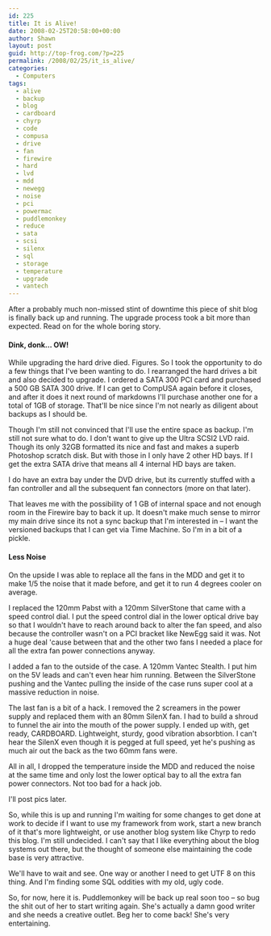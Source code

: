 ```yaml
---
id: 225
title: It is Alive!
date: 2008-02-25T20:58:00+00:00
author: Shawn
layout: post
guid: http://top-frog.com/?p=225
permalink: /2008/02/25/it_is_alive/
categories:
  - Computers
tags:
  - alive
  - backup
  - blog
  - cardboard
  - chyrp
  - code
  - compusa
  - drive
  - fan
  - firewire
  - hard
  - lvd
  - mdd
  - newegg
  - noise
  - pci
  - powermac
  - puddlemonkey
  - reduce
  - sata
  - scsi
  - silenx
  - sql
  - storage
  - temperature
  - upgrade
  - vantech
---
```

After a probably much non-missed stint of downtime this piece of shit blog is finally back up and running. The upgrade process took a bit more than expected. Read on for the whole boring story.



#### Dink, donk… OW!

While upgrading the hard drive died. Figures. So I took the opportunity to do a few things that I've been wanting to do. I rearranged the hard drives a bit and also decided to upgrade. I ordered a SATA 300 PCI card and purchased a 500 GB SATA 300 drive. If I can get to CompUSA again before it closes, and after it does it next round of markdowns I'll purchase another one for a total of 1GB of storage. That'll be nice since I'm not nearly as diligent about backups as I should be. 

Though I'm still not convinced that I'll use the entire space as backup. I'm still not sure what to do. I don't want to give up the Ultra SCSI2 LVD raid. Though its only 32GB formatted its nice and fast and makes a superb Photoshop scratch disk. But with those in I only have 2 other HD bays. If I get the extra SATA drive that means all 4 internal HD bays are taken.

I do have an extra bay under the DVD drive, but its currently stuffed with a fan controller and all the subsequent fan connectors (more on that later).

That leaves me with the possibility of 1 GB of internal space and not enough room in the Firewire bay to back it up. It doesn't make much sense to mirror my main drive since its not a sync backup that I'm interested in – I want the versioned backups that I can get via Time Machine. So I'm in a bit of a pickle.

#### Less Noise

On the upside I was able to replace all the fans in the MDD and get it to make 1/5 the noise that it made before, and get it to run 4 degrees cooler on average. 

I replaced the 120mm Pabst with a 120mm SilverStone that came with a speed control dial. I put the speed control dial in the lower optical drive bay so that I wouldn't have to reach around back to alter the fan speed, and also because the controller wasn't on a PCI bracket like NewEgg said it was. Not a huge deal 'cause between that and the other two fans I needed a place for all the extra fan power connections anyway.

I added a fan to the outside of the case. A 120mm Vantec Stealth. I put him on the 5V leads and can't even hear him running. Between the SilverStone pushing and the Vantec pulling the inside of the case runs super cool at a massive reduction in noise. 

The last fan is a bit of a hack. I removed the 2 screamers in the power supply and replaced them with an 80mm SilenX fan. I had to build a shroud to funnel the air into the mouth of the power supply. I ended up with, get ready, CARDBOARD. Lightweight, sturdy, good vibration absorbtion. I can't hear the SilenX even though it is pegged at full speed, yet he's pushing as much air out the back as the two 60mm fans were. 

All in all, I dropped the temperature inside the MDD and reduced the noise at the same time and only lost the lower optical bay to all the extra fan power connectors. Not too bad for a hack job.

I'll post pics later. 

So, while this is up and running I'm waiting for some changes to get done at work to decide if I want to use my framework from work, start a new branch of it that's more lightweight, or use another blog system like Chyrp to redo this blog. I'm still undecided. I can't say that I like everything about the blog systems out there, but the thought of someone else maintaining the code base is very attractive.

We'll have to wait and see. One way or another I need to get UTF 8 on this thing. And I'm finding some SQL oddities with my old, ugly code.

So, for now, here it is. Puddlemonkey will be back up real soon too – so bug the shit out of her to start writing again. She's actually a damn good writer and she needs a creative outlet. Beg her to come back! She's very entertaining.